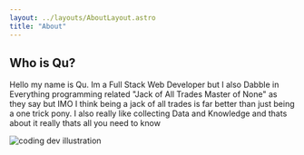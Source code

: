 ```yaml
---
layout: ../layouts/AboutLayout.astro
title: "About"
---
```

## Who is Qu?

Hello my name is Qu. Im a Full Stack Web Developer but I also Dabble in Everything programming related "Jack of All Trades Master of None" as they say but IMO I think being a jack of all trades is far better than just being a one trick pony. I also really like collecting Data and Knowledge and thats about it really thats all you need to know

<div>
  <img src="/assets/voyage.png" class="sm:w-1/2 mx-auto" alt="coding dev illustration">
</div>

